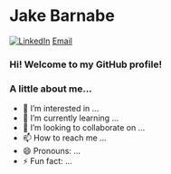 # Jake Barnabe
[![LinkedIn](https://www.google.com/url?sa=i&url=https%3A%2F%2Fstock.adobe.com%2Fimages%2Flinkedin-logo-on-a-transparent-background-vector-editorial%2F396561934&psig=AOvVaw0INd0R8uyJoj0SW1Lt3CNB&ust=1708902553149000&source=images&cd=vfe&opi=89978449&ved=0CBMQjRxqFwoTCOj84Z6MxYQDFQAAAAAdAAAAABAE)](https://www.linkedin.com/in/jake-barnabe/) [Email](jake.barnabe@queensu.ca)

### Hi! Welcome to my GitHub profile!


### A little about me...

- 👀 I’m interested in ...
- 🌱 I’m currently learning ...
- 💞️ I’m looking to collaborate on ...
- 📫 How to reach me ...
- 😄 Pronouns: ...
- ⚡ Fun fact: ...

<!---
jbarns14/jbarns14 is a ✨ special ✨ repository because its `README.md` (this file) appears on your GitHub profile.
You can click the Preview link to take a look at your changes.
--->
